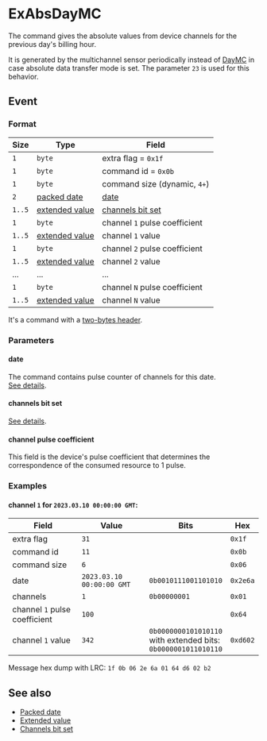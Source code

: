 # ExAbsDayMC

The command gives the absolute values from device channels for the previous day's billing hour.

It is generated by the multichannel sensor periodically instead of [DayMC](DayMC.md) in case absolute data transfer mode is set.
The parameter `23` is used for this behavior.


## Event

### Format

| Size   | Type                                            | Field                                               |
| ------ | ----------------------------------------------- | --------------------------------------------------- |
| `1`    | `byte`                                          | extra flag = `0x1f`                                 |
| `1`    | `byte`                                          | command id = `0x0b`                                 |
| `1`    | `byte`                                          | command size (dynamic, `4+`)                        |
| `2`    | [packed date](../../types.md#packed-date)       | [date](#date)                                       |
| `1..5` | [extended value](../../types.md#extended-value) | [channels bit set](../../types.md#channels-bit-set) |
| `1`    | `byte`                                          | channel `1` pulse coefficient                       |
| `1..5` | [extended value](#extended-value)               | channel `1` value                                   |
| `1`    | `byte`                                          | channel `2` pulse coefficient                       |
| `1..5` | [extended value](#extended-value)               | channel `2` value                                   |
| ...    | ...                                             | ...                                                 |
| `1`    | `byte`                                          | channel `N` pulse coefficient                       |
| `1..5` | [extended value](#extended-value)               | channel `N` value                                   |

It's a command with a [two-bytes header](../message.md#command-with-a-two-bytes-header).

### Parameters

#### **date**

The command contains pulse counter of channels for this date.
<br>
[See details](../../types.md#packed-date).

#### **channels bit set**

[See details](../../types.md#channels-bit-set).

#### **channel pulse coefficient**

This field is the device's pulse coefficient that determines the correspondence of the consumed resource to 1 pulse.

### Examples

#### channel `1` for `2023.03.10 00:00:00 GMT`:

| Field                         | Value                     | Bits                                                                    | Hex      |
| ----------------------------- | ------------------------- | ----------------------------------------------------------------------- | -------- |
| extra flag                    | `31`                      |                                                                         | `0x1f`   |
| command id                    | `11`                      |                                                                         | `0x0b`   |
| command size                  | `6`                       |                                                                         | `0x06`   |
| date                          | `2023.03.10 00:00:00 GMT` | `0b0010111001101010`                                                    | `0x2e6a` |
| channels                      | `1`                       | `0b00000001`                                                            | `0x01`   |
| channel `1` pulse coefficient | `100`                     |                                                                         | `0x64`   |
| channel `1` value             | `342`                     | `0b0000000101010110` <br> with extended bits: <br> `0b0000001011010110` | `0xd602` |

Message hex dump with LRC: `1f 0b 06 2e 6a 01 64 d6 02 b2`


## See also

* [Packed date](../../types.md#packed-date)
* [Extended value](../../types.md#extended-value)
* [Channels bit set](../../types.md#channels-bit-set)
